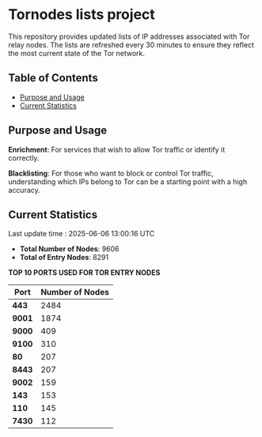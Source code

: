# Tornodes lists project

This repository provides updated lists of IP addresses associated with Tor relay nodes. The lists are refreshed every 30 minutes to ensure they reflect the most current state of the Tor network.

## Table of Contents

- [Purpose and Usage](#purpose-and-usage)
- [Current Statistics](#current-statistics)


## Purpose and Usage

**Enrichment**: For services that wish to allow Tor traffic or identify it correctly.

**Blacklisting**: For those who want to block or control Tor traffic, understanding which IPs belong to Tor can be a starting point with a high accuracy.

## Current Statistics

Last update time : 2025-06-06 13:00:16 UTC

- **Total Number of Nodes**: 9606
- **Total of Entry Nodes**: 8291

**TOP 10 PORTS USED FOR TOR ENTRY NODES**

| **Port** | **Number of Nodes** |
|------|-----------------|
| **443**   | 2484  |
| **9001**   | 1874  |
| **9000**   | 409  |
| **9100**   | 310  |
| **80**   | 207  |
| **8443**   | 207  |
| **9002**   | 159  |
| **143**   | 153  |
| **110**   | 145  |
| **7430**   | 112  |

